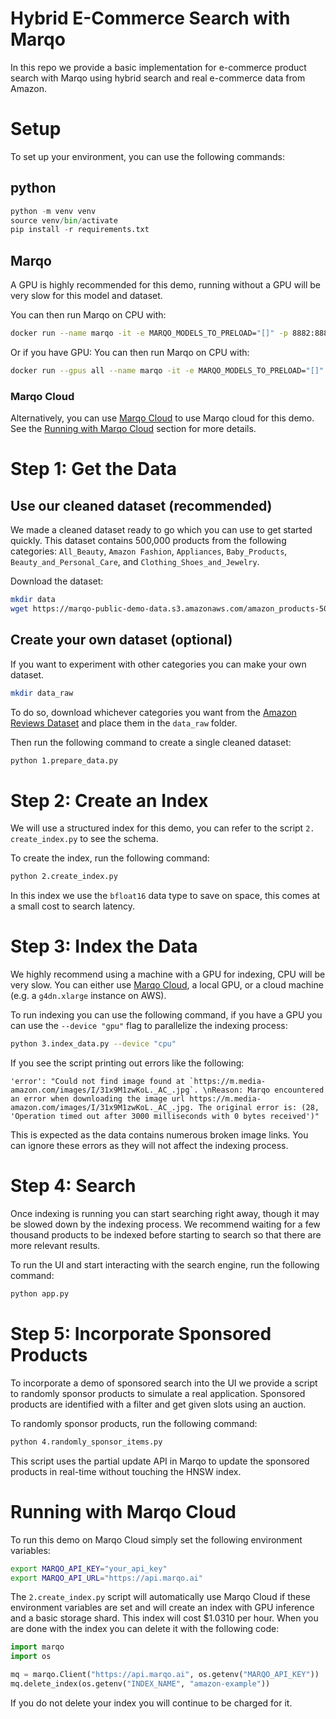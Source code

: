 # Hybrid E-Commerce Search with Marqo

In this repo we provide a basic implementation for e-commerce product search with Marqo using hybrid search and real e-commerce data from Amazon.

# Setup
To set up your environment, you can use the following commands:

## python
```python
python -m venv venv
source venv/bin/activate
pip install -r requirements.txt
```

## Marqo
A GPU is highly recommended for this demo, running without a GPU will be very slow for this model and dataset.

You can then run Marqo on CPU with:
```bash
docker run --name marqo -it -e MARQO_MODELS_TO_PRELOAD="[]" -p 8882:8882 marqoai/marqo:2.11
```
Or if you have GPU:
You can then run Marqo on CPU with:
```bash
docker run --gpus all --name marqo -it -e MARQO_MODELS_TO_PRELOAD="[]" -p 8882:8882 marqoai/marqo:2.11
```

### Marqo Cloud
Alternatively, you can use [Marqo Cloud](https://cloud.marqo.ai) to use Marqo cloud for this demo. See the [Running with Marqo Cloud](#running-with-marqo-cloud) section for more details.

# Step 1: Get the Data

## Use our cleaned dataset (recommended)
We made a cleaned dataset ready to go which you can use to get started quickly. This dataset contains 500,000 products from the following categories: `All_Beauty`, `Amazon Fashion`, `Appliances`, `Baby_Products`, `Beauty_and_Personal_Care`, and `Clothing_Shoes_and_Jewelry`.

Download the dataset:
```bash
mkdir data
wget https://marqo-public-demo-data.s3.amazonaws.com/amazon_products-500k.jsonl -O data/amazon_products.jsonl -q --show-progress
```

## Create your own dataset (optional)

If you want to experiment with other categories you can make your own dataset.

```bash
mkdir data_raw
```
To do so, download whichever categories you want from the [Amazon Reviews Dataset](https://huggingface.co/datasets/McAuley-Lab/Amazon-Reviews-2023/tree/main/raw/meta_categories) and place them in the `data_raw` folder.

Then run the following command to create a single cleaned dataset:

```bash
python 1.prepare_data.py
```

# Step 2: Create an Index

We will use a structured index for this demo, you can refer to the script `2. create_index.py` to see the schema.

To create the index, run the following command:

```bash
python 2.create_index.py
```

In this index we use the `bfloat16` data type to save on space, this comes at a small cost to search latency.

# Step 3: Index the Data

We highly recommend using a machine with a GPU for indexing, CPU will be very slow. You can either use [Marqo Cloud](https://cloud.marqo.ai), a local GPU, or a cloud machine (e.g. a `g4dn.xlarge` instance on AWS).

To run indexing you can use the following command, if you have a GPU you can use the `--device "gpu"` flag to parallelize the indexing process:
```bash
python 3.index_data.py --device "cpu"
```

If you see the script printing out errors like the following:
```
'error': "Could not find image found at `https://m.media-amazon.com/images/I/31x9M1zwKoL._AC_.jpg`. \nReason: Marqo encountered an error when downloading the image url https://m.media-amazon.com/images/I/31x9M1zwKoL._AC_.jpg. The original error is: (28, 'Operation timed out after 3000 milliseconds with 0 bytes received')"
```

This is expected as the data contains numerous broken image links. You can ignore these errors as they will not affect the indexing process.

# Step 4: Search

Once indexing is running you can start searching right away, though it may be slowed down by the indexing process. We recommend waiting for a few thousand products to be indexed before starting to search so that there are more relevant results.

To run the UI and start interacting with the search engine, run the following command:
```bash
python app.py
```

# Step 5: Incorporate Sponsored Products

To incorporate a demo of sponsored search into the UI we provide a script to randomly sponsor products to simulate a real application. Sponsored products are identified with a filter and get given slots using an auction. 

To randomly sponsor products, run the following command:
```bash
python 4.randomly_sponsor_items.py
```

This script uses the partial update API in Marqo to update the sponsored products in real-time without touching the HNSW index.


# Running with Marqo Cloud

To run this demo on Marqo Cloud simply set the following environment variables:
```bash
export MARQO_API_KEY="your_api_key"
export MARQO_API_URL="https://api.marqo.ai"
```

The `2.create_index.py` script will automatically use Marqo Cloud if these environment variables are set and will create an index with GPU inference and a basic storage shard. This index will cost $1.0310 per hour. When you are done with the index you can delete it with the following code:

```python
import marqo
import os

mq = marqo.Client("https://api.marqo.ai", os.getenv("MARQO_API_KEY"))
mq.delete_index(os.getenv("INDEX_NAME", "amazon-example"))
```

If you do not delete your index you will continue to be charged for it.